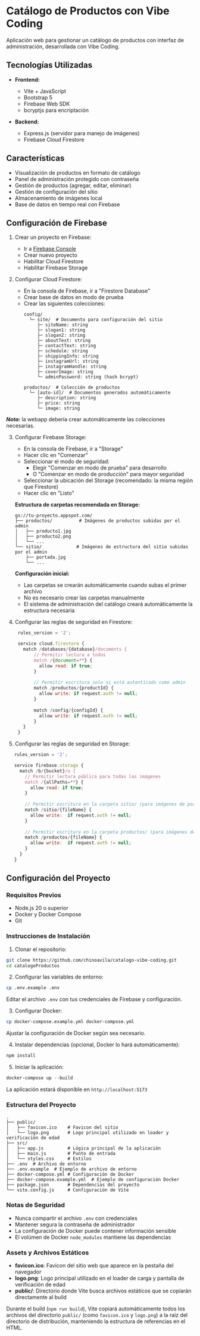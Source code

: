 # Catálogo de Productos con Vibe Coding

Aplicación web para gestionar un catálogo de productos con interfaz de administración, desarrollada con Vibe Coding.

## Tecnologías Utilizadas

- **Frontend:**
  - Vite + JavaScript
  - Bootstrap 5
  - Firebase Web SDK
  - bcryptjs para encriptación

- **Backend:**
  - Express.js (servidor para manejo de imágenes)
  - Firebase Cloud Firestore

## Características

- Visualización de productos en formato de catálogo
- Panel de administración protegido con contraseña
- Gestión de productos (agregar, editar, eliminar)
- Gestión de configuración del sitio
- Almacenamiento de imágenes local
- Base de datos en tiempo real con Firebase

## Configuración de Firebase

1. Crear un proyecto en Firebase:
   - Ir a [Firebase Console](https://console.firebase.google.com/)
   - Crear nuevo proyecto
   - Habilitar Cloud Firestore
   - Habilitar Firebase Storage

2. Configurar Cloud Firestore:
   - En la consola de Firebase, ir a "Firestore Database"
   - Crear base de datos en modo de prueba
   - Crear las siguientes colecciones:
     ```
     config/
       └─ site/  # Documento para configuración del sitio
          ├─ siteName: string
          ├─ slogan1: string
          ├─ slogan2: string
          ├─ aboutText: string
          ├─ contactText: string
          ├─ schedule: string
          ├─ shippingInfo: string
          ├─ instagramUrl: string
          ├─ instagramHandle: string
          ├─ coverImage: string
          └─ adminPassword: string (hash bcrypt)

     productos/  # Colección de productos
       └─ [auto-id]/  # Documentos generados automáticamente
          ├─ description: string
          ├─ price: string
          └─ image: string
     ```
***Nota:*** la webapp debería crear automáticamente las colecciones necesarias.

3. Configurar Firebase Storage:
   - En la consola de Firebase, ir a "Storage"
   - Hacer clic en "Comenzar"
   - Seleccionar el modo de seguridad:
     - Elegir "Comenzar en modo de prueba" para desarrollo
     - O "Comenzar en modo de producción" para mayor seguridad
   - Seleccionar la ubicación del Storage (recomendado: la misma región que Firestore)
   - Hacer clic en "Listo"
   
   **Estructura de carpetas recomendada en Storage:**
   ```
   gs://tu-proyecto.appspot.com/
   ├── productos/          # Imágenes de productos subidas por el admin
   │   ├── producto1.jpg
   │   ├── producto2.png
   │   └── ...
   └── sitio/             # Imágenes de estructura del sitio subidas por el admin
       ├── portada.jpg
       └── ...
   ```
   
   **Configuración inicial:**
   - Las carpetas se crearán automáticamente cuando subas el primer archivo
   - No es necesario crear las carpetas manualmente
   - El sistema de administración del catálogo creará automáticamente la estructura necesaria

4. Configurar las reglas de seguridad en Firestore:
   ```javascript
    rules_version = '2';

    service cloud.firestore {
      match /databases/{database}/documents {
          // Permitir lectura a todos
          match /{document=**} {
            allow read: if true;
          }
          
          // Permitir escritura solo si está autenticado como admin
          match /productos/{productId} {
            allow write: if request.auth != null;
          }
          
          match /config/{configId} {
            allow write: if request.auth != null;
          }
      }
    }
   ```

5. Configurar las reglas de seguridad en Storage:
 ```javascript
    rules_version = '2';

    service firebase.storage {
      match /b/{bucket}/o {
        // Permitir lectura pública para todas las imágenes
        match /{allPaths=**} {
          allow read: if true;
        }
        
        // Permitir escritura en la carpeta sitio/ (para imágenes de portada)
        match /sitio/{fileName} {
          allow write:  if request.auth != null;
        }
        
        // Permitir escritura en la carpeta productos/ (para imágenes de productos)
        match /productos/{fileName} {
          allow write:  if request.auth != null;
        }
      }
    }
   ```

## Configuración del Proyecto

### Requisitos Previos
- Node.js 20 o superior
- Docker y Docker Compose
- Git

### Instrucciones de Instalación

1. Clonar el repositorio:
```bash
git clone https://github.com/chinoavila/catalogo-vibe-coding.git
cd catalogoProductos
```

2. Configurar las variables de entorno:
```bash
cp .env.example .env
```
Editar el archivo `.env` con tus credenciales de Firebase y configuración.

3. Configurar Docker:
```bash
cp docker-compose.example.yml docker-compose.yml
```
Ajustar la configuración de Docker según sea necesario.

4. Instalar dependencias (opcional, Docker lo hará automáticamente):
```powershell
npm install
```

5. Iniciar la aplicación:
```powershell
docker-compose up --build
```

La aplicación estará disponible en `http://localhost:5173`

### Estructura del Proyecto

```
.
├── public/
│   ├── favicon.ico    # Favicon del sitio
│   └── logo.png       # Logo principal utilizado en loader y verificación de edad
├── src/
│   ├── app.js         # Lógica principal de la aplicación
│   ├── main.js        # Punto de entrada
│   └── styles.css     # Estilos
├── .env  # Archivo de entorno
├── .env.example  # Ejemplo de archivo de entorno
├── docker-compose.yml # Configuración de Docker
├── docker-compose.example.yml  # Ejemplo de configuración Docker
├── package.json       # Dependencias del proyecto
└── vite.config.js     # Configuración de Vite
```

### Notas de Seguridad

- Nunca compartir el archivo `.env` con credenciales
- Mantener segura la contraseña de administrador
- La configuración de Docker puede contener información sensible
- El volúmen de Docker `node_modules` mantiene las dependencias

### Assets y Archivos Estáticos

- **favicon.ico**: Favicon del sitio web que aparece en la pestaña del navegador
- **logo.png**: Logo principal utilizado en el loader de carga y pantalla de verificación de edad
- **public/**: Directorio donde Vite busca archivos estáticos que se copiarán directamente al build

Durante el build (`npm run build`), Vite copiará automáticamente todos los archivos del directorio `public/` (como `favicon.ico` y `logo.png`) a la raíz del directorio de distribución, manteniendo la estructura de referencias en el HTML.

